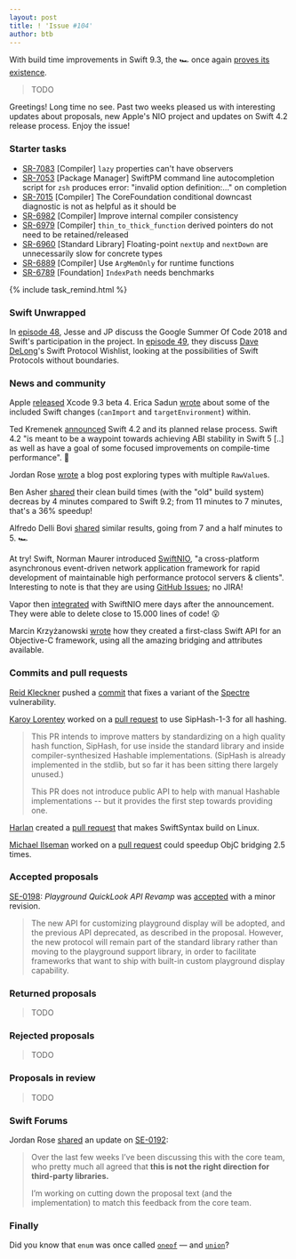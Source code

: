 ```yaml
---
layout: post
title: ! 'Issue #104'
author: btb
---
```


With build time improvements in Swift 9.3, the 🏎 once again [proves its existence](https://twitter.com/cabel/status/793886373849608192).

> TODO

Greetings! Long time no see. Past two weeks pleased us with interesting updates about proposals, new Apple's NIO project and updates on Swift 4.2 release process. Enjoy the issue!

<!--excerpt-->

### Starter tasks

- [SR-7083](https://bugs.swift.org/browse/SR-7083) [Compiler] `lazy` properties can't have observers
- [SR-7053](https://bugs.swift.org/browse/SR-7053) [Package Manager] SwiftPM command line autocompletion script for `zsh` produces error: "invalid option definition:…" on completion
- [SR-7015](https://bugs.swift.org/browse/SR-7015) [Compiler] The CoreFoundation conditional downcast diagnostic is not as helpful as it should be
- [SR-6982](https://bugs.swift.org/browse/SR-6982) [Compiler] Improve internal compiler consistency
- [SR-6979](https://bugs.swift.org/browse/SR-6979) [Compiler] `thin_to_thick_function` derived pointers do not need to be retained/released
- [SR-6960](https://bugs.swift.org/browse/SR-6960) [Standard Library] Floating-point `nextUp` and `nextDown` are unnecessarily slow for concrete types
- [SR-6889](https://bugs.swift.org/browse/SR-6889) [Compiler] Use `ArgMemOnly` for runtime functions
- [SR-6789](https://bugs.swift.org/browse/SR-6789) [Foundation] `IndexPath` needs benchmarks

{% include task_remind.html %}

### Swift Unwrapped

In [episode 48](https://spec.fm/podcasts/swift-unwrapped/117689), Jesse and JP discuss the Google Summer Of Code 2018 and Swift's participation in the project. In [episode 49](https://spec.fm/podcasts/swift-unwrapped/117707), they discuss [Dave DeLong](https://twitter.com/davedelong)'s Swift Protocol Wishlist, looking at the possibilities of Swift Protocols without  boundaries.

### News and community

Apple [released](https://download.developer.apple.com/Developer_Tools/Xcode_9.3_beta_4/Release_Notes_for_Xcode_9.3_beta_4.pdf) Xcode 9.3 beta 4. Erica Sadun [wrote](http://ericasadun.com/2018/03/05/new-to-swift-in-xcode-9-3-beta-4-se-0075-and-se-0190-allow-better-configuration-testing/) about some of the included Swift changes (`canImport` and `targetEnvironment`) within.

Ted Kremenek [announced](https://swift.org/blog/4-2-release-process/) Swift 4.2 and its planned relase process. Swift 4.2 "is meant to be a waypoint towards achieving ABI stability in Swift 5 [..] as well as have a goal of some focused improvements on compile-time performance". 🎉

Jordan Rose [wrote](http://belkadan.com/blog/2018/02/Many-to-Many-Protocols/) a blog post exploring types with multiple `RawValue`s.

Ben Asher [shared](https://twitter.com/benasher44/status/968905975724892160) their clean build times (with the "old" build system) decreas by 4 minutes compared to Swift 9.2; from 11 minutes to 7 minutes, that's a 36% speedup!

Alfredo Delli Bovi [shared](https://twitter.com/adellibovi/status/969012500682477568) similar results, going from 7 and a half minutes to 5. 🏎

At try! Swift, Norman Maurer introduced [SwiftNIO](https://github.com/apple/swift-nio), "a cross-platform asynchronous event-driven network application framework for rapid development of maintainable high performance protocol servers & clients".
Interesting to note is that they are using [GitHub Issues](https://github.com/apple/swift-nio/issues); no JIRA!

Vapor then [integrated](https://twitter.com/codevapor/status/970012673852178432) with SwiftNIO mere days after the announcement. They were able to delete close to 15.000 lines of code! 😮

Marcin Krzyżanowski [wrote](https://pspdfkit.com/blog/2018/first-class-swift-api-for-objective-c-frameworks/) how they created a first-class Swift API for an Objective-C framework, using all the amazing bridging and attributes available.

### Commits and pull requests

[Reid Kleckner](https://github.com/rnk) pushed a [commit](https://github.com/apple/swift-clang/commit/334f080ab3c1bfbb13601a4f404b9c97e2294eb9) that fixes a variant of the [Spectre](https://spectreattack.com/spectre.pdf) vulnerability.

[Karoy Lorentey](https://github.com/lorentey) worked on a [pull request](https://github.com/apple/swift/pull/14913) to use SipHash-1-3 for all hashing.

> This PR intends to improve matters by standardizing on a high quality hash function, SipHash, for use inside the standard library and inside compiler-synthesized Hashable implementations. (SipHash is already implemented in the stdlib, but so far it has been sitting there largely unused.)
>
> This PR does not introduce public API to help with manual Hashable implementations -- but it provides the first step towards providing one.

[Harlan](https://github.com/harlanhaskins) created a [pull request](https://github.com/apple/swift/pull/14854) that makes SwiftSyntax build on Linux.

[Michael Ilseman](https://github.com/milseman) worked on a [pull request](https://github.com/apple/swift/pull/14755) could speedup ObjC bridging 2.5 times.

### Accepted proposals

[SE-0198](https://github.com/apple/swift-evolution/blob/master/proposals/0198-playground-quicklook-api-revamp.md): *Playground QuickLook API Revamp* was [accepted](https://forums.swift.org/t/se-0198-playground-quicklook-api-revamp/9448/16) with a minor revision.

> The new API for customizing playground display will be adopted, and the previous API deprecated, as described in the proposal. However, the new protocol will remain part of the standard library rather than moving to the playground support library, in order to facilitate frameworks that want to ship with built-in custom playground display capability.

### Returned proposals

> TODO

### Rejected proposals

> TODO

### Proposals in review

> TODO

### Swift Forums

Jordan Rose [shared](https://forums.swift.org/t/se-0192-non-exhaustive-enums/7291/337) an update on [SE-0192](https://github.com/apple/swift-evolution/blob/master/proposals/0192-non-exhaustive-enums.md):

> Over the last few weeks I’ve been discussing this with the core team, who pretty much all agreed that **this is not the right direction for third-party libraries.**
>
> I’m working on cutting down the proposal text (and the implementation) to match this feedback from the core team.

### Finally

Did you know that `enum` was once called [`oneof`](https://twitter.com/dgregor79/status/970857272724172800) — and [`union`](https://github.com/apple/swift/blob/master/CHANGELOG.md#2013-09-24)?
